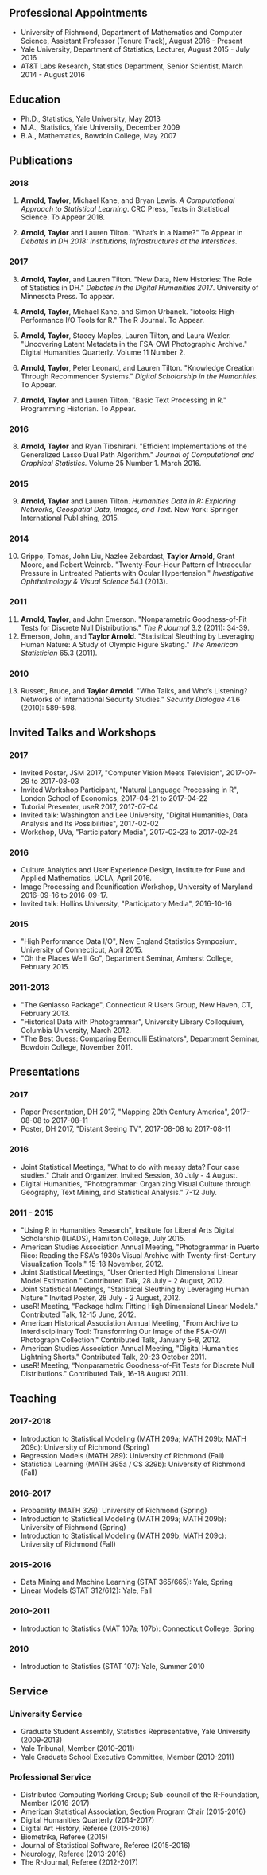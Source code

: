 ## Professional Appointments

- University of Richmond, Department of Mathematics and Computer Science, Assistant Professor (Tenure Track), August 2016 - Present
- Yale University, Department of Statistics, Lecturer, August 2015 - July 2016
- AT&T Labs Research, Statistics Department, Senior Scientist, March 2014 - August 2016

## Education

- Ph.D., Statistics, Yale University, May 2013
- M.A., Statistics, Yale University, December 2009
- B.A., Mathematics, Bowdoin College, May 2007

## Publications

### 2018

1. **Arnold, Taylor**, Michael Kane, and Bryan Lewis. *A Computational Approach to Statistical Learning*. CRC Press, Texts in Statistical Science. To Appear 2018.

2. **Arnold, Taylor** and Lauren Tilton. "What’s in a Name?" To Appear in *Debates in DH 2018: Institutions, Infrastructures at the Interstices.*

### 2017

3. **Arnold, Taylor**, and Lauren Tilton. "New Data, New Histories: The Role of Statistics in DH." *Debates in the Digital Humanities 2017*. University of Minnesota Press. To appear.

4. **Arnold, Taylor**, Michael Kane, and Simon Urbanek. "iotools: High-Performance I/O Tools for R." The R Journal. To Appear.

5. **Arnold, Taylor**, Stacey Maples, Lauren Tilton, and Laura Wexler. "Uncovering Latent Metadata in the FSA-OWI Photographic Archive." Digital Humanities Quarterly. Volume 11 Number 2.

6. **Arnold, Taylor**, Peter Leonard, and Lauren Tilton. "Knowledge Creation Through Recommender Systems." *Digital Scholarship in the Humanities.* To Appear.

7. **Arnold, Taylor** and Lauren Tilton. "Basic Text Processing in R." Programming Historian. To Appear.

### 2016

8. **Arnold, Taylor** and Ryan Tibshirani. "Efficient Implementations of the Generalized Lasso Dual Path Algorithm." *Journal of Computational and Graphical Statistics.* Volume 25 Number 1. March 2016.

### 2015

9. **Arnold, Taylor** and Lauren Tilton. *Humanities Data in R: Exploring Networks, Geospatial Data, Images, and Text.* New York: Springer International Publishing, 2015.

### 2014

10. Grippo, Tomas, John Liu, Nazlee Zebardast, **Taylor Arnold**, Grant Moore, and Robert Weinreb. "Twenty-Four–Hour Pattern of Intraocular Pressure in Untreated Patients with Ocular Hypertension." *Investigative Ophthalmology & Visual Science* 54.1 (2013).

### 2011

11. **Arnold, Taylor**, and John Emerson. "Nonparametric Goodness-of-Fit Tests for Discrete Null Distributions." *The R Journal* 3.2 (2011): 34-39.
12. Emerson, John, and **Taylor  Arnold**. "Statistical Sleuthing by Leveraging Human Nature: A Study of Olympic Figure Skating." *The American Statistician* 65.3 (2011).

### 2010

13. Russett, Bruce, and **Taylor Arnold**. "Who Talks, and Who’s Listening? Networks of International Security Studies." *Security Dialogue* 41.6 (2010): 589-598.

## Invited Talks and Workshops

### 2017

- Invited Poster, JSM 2017, "Computer Vision Meets Television", 2017-07-29 to 2017-08-03
- Invited Workshop Participant, "Natural Language Processing in R", London School of Economics, 2017-04-21 to 2017-04-22
- Tutorial Presenter, useR 2017, 2017-07-04
- Invited talk: Washington and Lee University, "Digital Humanities, Data Analysis and Its Possibilities", 2017-02-02
- Workshop, UVa, "Participatory Media", 2017-02-23 to 2017-02-24

### 2016

- Culture Analytics and User Experience Design, Institute for Pure and Applied Mathematics, UCLA, April 2016.
- Image Processing and Reunification Workshop, University of Maryland 2016-09-16 to 2016-09-17.
- Invited talk: Hollins University, "Participatory Media", 2016-10-16

### 2015

- "High Performance Data I/O", New England Statistics Symposium, University of Connecticut, April 2015.
- "Oh the Places We'll Go", Department Seminar, Amherst College, February 2015.

### 2011-2013

- "The Genlasso Package", Connecticut R Users Group, New Haven, CT, February 2013.
- "Historical Data with Photogrammar", University Library Colloquium, Columbia University, March 2012.
- "The Best Guess: Comparing Bernoulli Estimators", Department Seminar, Bowdoin College, November 2011.

## Presentations

### 2017

- Paper Presentation, DH 2017, "Mapping 20th Century America", 2017-08-08 to 2017-08-11
- Poster, DH 2017, "Distant Seeing TV", 2017-08-08 to 2017-08-11

### 2016

- Joint Statistical Meetings, "What to do with messy data? Four case studies." Chair and Organizer. Invited Session, 30 July - 4 August.
- Digital Humanities, "Photogrammar: Organizing Visual Culture through Geography, Text Mining, and Statistical Analysis." 7-12 July.

### 2011 - 2015

- "Using R in Humanities Research", Institute for Liberal Arts Digital Scholarship (ILiADS), Hamilton College, July 2015.
- American Studies Association Annual Meeting, "Photogrammar in Puerto Rico: Reading the FSA's 1930s Visual Archive with Twenty-first-Century Visualization Tools." 15-18 November, 2012.
- Joint Statistical Meetings, "User Oriented High Dimensional Linear Model Estimation." Contributed Talk, 28 July - 2 August, 2012.
- Joint Statistical Meetings, "Statistical Sleuthing by Leveraging Human Nature." Invited Poster, 28 July - 2 August, 2012.
- useR! Meeting, "Package hdlm: Fitting High Dimensional Linear Models." Contributed Talk, 12-15 June, 2012.
- American Historical Association Annual Meeting, "From Archive to Interdisciplinary Tool: Transforming Our Image of the FSA-OWI Photograph Collection." Contributed Talk, January 5-8, 2012.
- American Studies Association Annual Meeting, "Digital Humanities Lightning Shorts." Contributed Talk, 20-23 October 2011.
- useR! Meeting, “Nonparametric Goodness-of-Fit Tests for Discrete Null Distributions." Contributed Talk, 16-18 August 2011.

## Teaching

### 2017-2018

- Introduction to Statistical Modeling (MATH 209a; MATH 209b; MATH 209c): University of Richmond (Spring)
- Regression Models (MATH 289): University of Richmond (Fall)
- Statistical Learning (MATH 395a / CS 329b): University of Richmond (Fall)

### 2016-2017

- Probability (MATH 329): University of Richmond (Spring)
- Introduction to Statistical Modeling (MATH 209a; MATH 209b): University of Richmond (Spring)
- Introduction to Statistical Modeling (MATH 209b; MATH 209c): University of Richmond (Fall)

### 2015-2016

- Data Mining and Machine Learning (STAT 365/665): Yale, Spring
- Linear Models (STAT 312/612): Yale, Fall

### 2010-2011

- Introduction to Statistics (MAT 107a; 107b): Connecticut College, Spring

### 2010

- Introduction to Statistics (STAT 107): Yale, Summer 2010

## Service

### University Service

- Graduate Student Assembly, Statistics Representative, Yale University (2009-2013)
- Yale Tribunal, Member (2010-2011)
- Yale Graduate School Executive Committee, Member (2010-2011)

### Professional Service

- Distributed Computing Working Group; Sub-council of the R-Foundation, Member (2016-2017)
- American Statistical Association, Section Program Chair (2015-2016)
- Digital Humanities Quarterly (2014-2017)
- Digital Art History, Referee (2015-2016)
- Biometrika, Referee (2015)
- Journal of Statistical Software, Referee (2015-2016)
- Neurology, Referee (2013-2016)
- The R-Journal, Referee (2012-2017)


